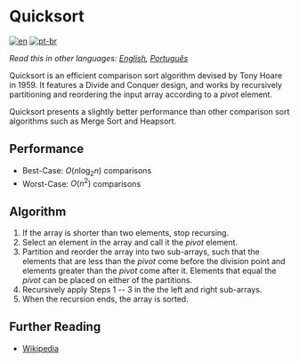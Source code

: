 # Quicksort

[![en](https://img.shields.io/badge/lang-en-red.svg)](./README.md) [![pt-br](https://img.shields.io/badge/lang-pt--br-green.svg)](README.pt-br.md)

_Read this in other languages: [English](README.md), [Português](README.pt-br.md)_

Quicksort is an efficient comparison sort algorithm devised by Tony Hoare in
1959. It features a Divide and Conquer design, and works by recursively
partitioning and reordering the input array according to a _pivot_ element.

Quicksort presents a slightly better performance than other comparison sort
algorithms such as Merge Sort and Heapsort.

## Performance

- Best-Case: $O(n \log_2 n)$ comparisons
- Worst-Case: $O(n^2)$ comparisons

## Algorithm

1. If the array is shorter than two elements, stop recursing.
2. Select an element in the array and call it the _pivot_ element.
3. Partition and reorder the array into two sub-arrays, such that the elements
that are less than the _pivot_ come before the division point and elements
greater than the _pivot_ come after it. Elements that equal the _pivot_ can be
placed on either of the partitions.
4. Recursively apply Steps 1 -- 3 in the the left and right sub-arrays.
5. When the recursion ends, the array is sorted.

## Further Reading

- [Wikipedia](https://en.wikipedia.org/wiki/Quicksort)
